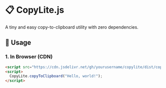 # 📋 CopyLite.js

A tiny and easy copy-to-clipboard utility with zero dependencies.

## 🚀 Usage

### 1. In Browser (CDN)

```html
<script src="https://cdn.jsdelivr.net/gh/yourusername/copylite/dist/copylite.min.js"></script>
<script>
  CopyLite.copyToClipboard("Hello, world!");
</script>

